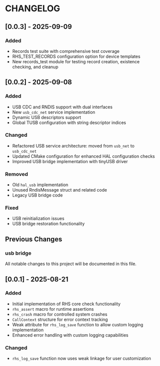 # CHANGELOG

## [0.0.3] - 2025-09-09

### Added
- Records test suite with comprehensive test coverage
- RHS_TEST_RECORDS configuration option for device templates
- New records_test module for testing record creation, existence checking, and cleanup

## [0.0.2] - 2025-09-08

### Added
- USB CDC and RNDIS support with dual interfaces
- New `usb_cdc_net` service implementation
- Dynamic USB descriptors support
- Global TUSB configuration with string descriptor indices

### Changed
- Refactored USB service architecture: moved from `usb_net` to `usb_cdc_net`
- Updated CMake configuration for enhanced HAL configuration checks
- Improved USB bridge implementation with tinyUSB driver

### Removed
- Old `hal_usb` implementation
- Unused RndisMessage struct and related code
- Legacy USB bridge code

### Fixed
- USB reinitialization issues
- USB bridge restoration functionality

## Previous Changes

### usb bridge

All notable changes to this project will be documented in this file.

## [0.0.1] - 2025-08-21

### Added
- Initial implementation of RHS core check functionality
- `rhs_assert` macro for runtime assertions
- `rhs_crash` macro for controlled system crashes
- `CallContext` structure for error context tracking
- Weak attribute for `rhs_log_save` function to allow custom logging implementation
- Enhanced error handling with custom logging capabilities

### Changed
- `rhs_log_save` function now uses weak linkage for user customization
